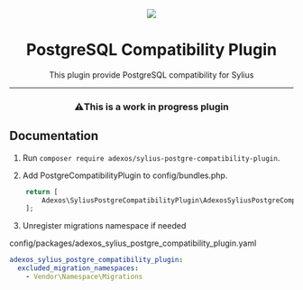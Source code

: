 <p align="center">
    <a href="https://www.adexos.fr/" target="_blank">
        <img src="https://www.adexos.fr/wp-content/themes/adexos/img/adexosLOGO.png" />
    </a>
</p>

<h1 align="center">PostgreSQL Compatibility Plugin</h1>
<p align="center">This plugin provide PostgreSQL compatibility for Sylius</p>
<hr/>
<h3><center><p>⚠️This is a work in progress plugin</p></center><h3>

## Documentation

1. Run `composer require adexos/sylius-postgre-compatibility-plugin`.

2. Add PostgreCompatibilityPlugin to config/bundles.php.

```php
    return [
        Adexos\SyliusPostgreCompatibilityPlugin\AdexosSyliusPostgreCompatibilityPlugin::class => ['all' => true],
    ];
```

3. Unregister migrations namespace if needed

config/packages/adexos_sylius_postgre_compatibility_plugin.yaml
```yaml
adexos_sylius_postgre_compatibility_plugin:
  excluded_migration_namespaces:
    - Vendor\Namespace\Migrations
```
